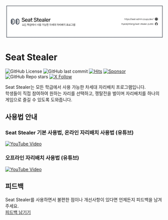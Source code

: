 ![header](.github/images/seat-stealer.webp)
# Seat Stealer
![GitHub License](https://img.shields.io/github/license/HyeokjinKang/seat-stealer-public)
![GitHub last commit](https://img.shields.io/github/last-commit/HyeokjinKang/seat-stealer-public)
[![Hits](https://hits.seeyoufarm.com/api/count/incr/badge.svg?url=https%3A%2F%2Fgithub.com%2FHyeokjinKang%2Fseat-stealer-public&count_bg=%233DC8AC&title_bg=%23555555&icon=&icon_color=%23E7E7E7&title=hits&edge_flat=false)](https://hits.seeyoufarm.com)
[![Sponsor](https://img.shields.io/static/v1?label=Sponsor&message=%E2%9D%A4&logo=GitHub&color=%23fe8e86)](https://github.com/sponsors/HyeokjinKang)
![GitHub Repo stars](https://img.shields.io/github/stars/HyeokjinKang/seat-stealer-public?style=social)
[![X Follow](https://img.shields.io/twitter/follow/coupyworks?style=social)](https://x.com/coupyworks)

Seat Stealer는 모든 학급에서 사용 가능한 차세대 자리배치 프로그램입니다.  
학생들이 직접 참여하여 원하는 자리를 선택하고, 쟁탈전을 벌이며 자리배치를 하나의 게임으로 즐길 수 있도록 도와줍니다.  

## 사용법 안내
### Seat Stealer 기본 사용법, 온라인 자리배치 사용법 (유튜브)
[![YouTube Video](http://img.youtube.com/vi/C4ezwIrIfjc/0.jpg)](https://youtu.be/C4ezwIrIfjc?t=0s)
### 오프라인 자리배치 사용법 (유튜브)
[![YouTube Video](http://img.youtube.com/vi/_KJJzhfQyEs/0.jpg)](https://youtu.be/_KJJzhfQyEs?t=0s)

## 피드백
Seat Stealer를 사용하면서 불편한 점이나 개선사항이 있다면 언제든지 피드백을 남겨주세요.  
[피드백 남기기](https://forms.gle/bxGVUTNkPiTGuFap6)
